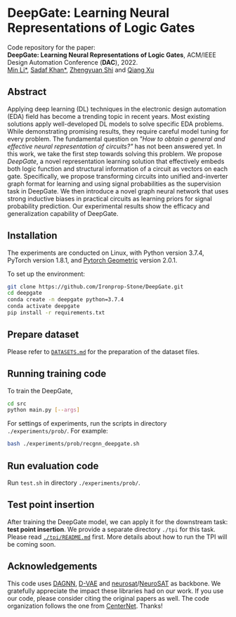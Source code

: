 # DeepGate: Learning Neural Representations of Logic Gates

Code repository for the paper:  
**DeepGate: Learning Neural Representations of Logic Gates**, ACM/IEEE Design Automation Conference (**DAC**), 2022.  
[Min Li\*](https://scholar.google.com/citations?user=X5gRH80AAAAJ&hl=zh-CN), [Sadaf Khan\*](https://khan-sadaf.github.io/), [Zhengyuan Shi](https://cure-lab.github.io/people/zhengyuan_shi/index.html) and [Qiang Xu](https://cure-lab.github.io/qiang_xu.html)

## Abstract
Applying deep learning (DL) techniques in the electronic design automation (EDA) field has become a trending topic in recent years. Most existing solutions apply well-developed DL models to solve specific EDA problems. While demonstrating promising results, they require careful model tuning for every problem. The fundamental question on *"How to obtain a general and effective neural representation of circuits?"* has not been answered yet. In this work, we take the first step towards solving this problem. We propose *DeepGate*, a novel representation learning solution that effectively embeds both logic function and structural information of a circuit as vectors on each gate. Specifically, we propose transforming circuits into unified and-inverter graph format for learning and using signal probabilities as the supervision task in DeepGate. We then introduce a novel graph neural network that uses strong inductive biases in practical circuits as learning priors for signal probability prediction. Our experimental results show the efficacy and generalization capability of DeepGate.


## Installation
The experiments are conducted on Linux, with Python version 3.7.4, PyTorch version 1.8.1, and [Pytorch Geometric](https://github.com/pyg-team/pytorch_geometric) version 2.0.1.

To set up the environment:
```sh
git clone https://github.com/Ironprop-Stone/DeepGate.git
cd deepgate
conda create -n deepgate python=3.7.4
conda activate deepgate
pip install -r requirements.txt
```

## Prepare dataset
Please refer to [`DATASETS.md`](DATASETS.md) for the preparation of the dataset files.

## Running training code
To train the DeepGate,
```sh
cd src
python main.py [--args]
```
For settings of experiments, run the scripts in directory `./experiments/prob/`. For example: 
```sh
bash ./experiments/prob/recgnn_deepgate.sh
```
## Run evaluation code
Run `test.sh`  in directory `./experiments/prob/`.


## Test point insertion
After training the DeepGate model, we can apply it for the downstream task: **test point insertion**. We provide a separate directory `./tpi` for this task. Please read [`./tpi/README.md`](tpi/README.md) first. More details about how to run the TPI will be coming soon.

## Acknowledgements
This code uses [DAGNN](https://github.com/vthost/DAGNN), [D-VAE](https://github.com/muhanzhang/D-VAE) and [neurosat](https://github.com/dselsam/neurosat)/[NeuroSAT](https://github.com/ryanzhangfan/NeuroSAT) as backbone. We gratefully appreciate the impact these libraries had on our work. If you use our code, please consider citing the original papers as well. The code organization follows the one from [CenterNet](https://github.com/xingyizhou/CenterNet). Thanks!